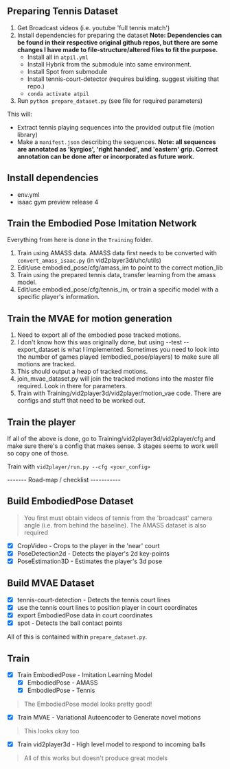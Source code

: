 ## Preparing Tennis Dataset

1. Get Broadcast videos (i.e. youtube 'full tennis match')
2. Install dependencies for preparing the dataset
   **Note: Dependencies can be found in their respective original github repos, but there are some changes I have made to file-structure/altered files to fit the purpose.**
    - Install all in `atpil.yml`
    - Install Hybrik from the submodule into same environment.
    - Install Spot from submodule
    - Install tennis-court-detector (requires building. suggest visiting that repo.)
    - `conda activate atpil`
4. Run `python prepare_dataset.py` (see file for required parameters)

This will: 
- Extract tennis playing sequences into the provided output file (motion library)
- Make a `manifest.json` describing the sequences. **Note: all sequences are annotated as 'kyrgios', 'right handed', and 'eastern' grip. Correct annotation can be done after or incorporated as future work.**

## Install dependencies
- env.yml
- isaac gym preview release 4

## Train the Embodied Pose Imitation Network

Everything from here is done in the `Training` folder.

1. Train using AMASS data. AMASS data first needs to be converted with `convert_amass_isaac.py` (in vid2player3d/uhc/utils)
2. Edit/use embodied_pose/cfg/amass_im to point to the correct motion_lib
3. Train using the prepared tennis data, transfer learning from the amass model.
4. Edit/use embodied_pose/cfg/tennis_im, or train a specific model with a specific player's information.

## Train the MVAE for motion generation

1. Need to export all of the embodied pose tracked motions.
2. I don't know how this was originally done, but using --test --export_dataset <folder name> is what I implemented. Sometimes you need to look into the number of games played (embodied_pose/players) to make sure all motions are tracked.
3. This should output a heap of tracked motions.
4. join_mvae_dataset.py will join the tracked motions into the master file required. Look in there for parameters.
5. Train with Training/vid2player3d/vid2player/motion_vae code. There are configs and stuff that need to be worked out.

## Train the player
If all of the above is done, go to Training/vid2player3d/vid2player/cfg and make sure there's a config that makes sense. 3 stages seems to work well so copy one of those.

Train with `vid2player/run.py --cfg <your_config>`

------- Road-map / checklist -----------

## Build EmbodiedPose Dataset

> You first must obtain videos of tennis from the 'broadcast' camera angle (i.e. from behind the baseline). The AMASS dataset is also required

- [x] CropVideo - Crops to the player in the 'near' court
- [x] PoseDetection2d - Detects the player's 2d key-points
- [x] PoseEstimation3D - Estimates the player's 3d pose  

## Build MVAE Dataset

- [x] tennis-court-detection - Detects the tennis court lines
- [x] use the tennis court lines to position player in court coordinates
- [x] export EmbodiedPose data in court coordinates
- [x] spot - Detects the ball contact points

All of this is contained within `prepare_dataset.py`.

## Train 
- [x] Train EmbodiedPose - Imitation Learning Model
  - [x] EmbodiedPose - AMASS
  - [x] EmbodiedPose - Tennis

> The EmbodiedPose model looks pretty good!

- [x] Train MVAE - Variational Autoencoder to Generate novel motions

> This looks okay too

- [x] Train vid2player3d - High level model to respond to incoming balls

> All of this works but doesn't produce great models
